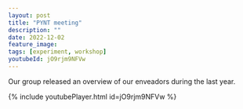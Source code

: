 ```yaml
---
layout: post
title: "PYNT meeting"
description: ""
date: 2022-12-02
feature_image: 
tags: [experiment, workshop]
youtubeId: jO9rjm9NFVw
---
```

Our group released an overview of our enveadors during the last year.

{% include youtubePlayer.html id=jO9rjm9NFVw %}